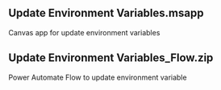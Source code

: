 ## Update Environment Variables.msapp 
Canvas app for update environment variables

## Update Environment Variables_Flow.zip
Power Automate Flow to update environment variable
